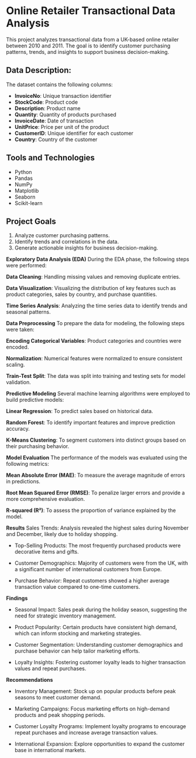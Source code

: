 # Online Retailer Transactional Data Analysis

This project analyzes transactional data from a UK-based online retailer between 2010 and 2011. The goal is to identify customer purchasing patterns, trends, and insights to support business decision-making.

## Data Description:
The dataset contains the following columns:
- **InvoiceNo**: Unique transaction identifier
- **StockCode**: Product code
- **Description**: Product name
- **Quantity**: Quantity of products purchased
- **InvoiceDate**: Date of transaction
- **UnitPrice**: Price per unit of the product
- **CustomerID**: Unique identifier for each customer
- **Country**: Country of the customer

## Tools and Technologies
- Python
- Pandas
- NumPy
- Matplotlib
- Seaborn
- Scikit-learn

## Project Goals
1. Analyze customer purchasing patterns.
2. Identify trends and correlations in the data.
3. Generate actionable insights for business decision-making.

   
**Exploratory Data Analysis (EDA)**
During the EDA phase, the following steps were performed:

**Data Cleaning**: Handling missing values and removing duplicate entries.

**Data Visualization**: Visualizing the distribution of key features such as product categories, sales by country, and purchase quantities.

**Time Series Analysis**: Analyzing the time series data to identify trends and seasonal patterns.

**Data Preprocessing**
To prepare the data for modeling, the following steps were taken:

**Encoding Categorical Variables**: Product categories and countries were encoded.

**Normalization**: Numerical features were normalized to ensure consistent scaling.

**Train-Test Split**: The data was split into training and testing sets for model validation.

**Predictive Modeling**
Several machine learning algorithms were employed to build predictive models:

**Linear Regression**: To predict sales based on historical data.

**Random Forest**: To identify important features and improve prediction accuracy.

**K-Means Clustering**: To segment customers into distinct groups based on their purchasing behavior.

**Model Evaluation**
The performance of the models was evaluated using the following metrics:

**Mean Absolute Error (MAE)**: To measure the average magnitude of errors in predictions.

**Root Mean Squared Error (RMSE)**: To penalize larger errors and provide a more comprehensive evaluation.

**R-squared (R²)**: To assess the proportion of variance explained by the model.

**Results**
Sales Trends: Analysis revealed the highest sales during November and December, likely due to holiday shopping.

- Top-Selling Products: The most frequently purchased products were decorative items and gifts.

- Customer Demographics: Majority of customers were from the UK, with a significant number of international customers from Europe.

- Purchase Behavior: Repeat customers showed a higher average transaction value compared to one-time customers.

**Findings**
- Seasonal Impact: Sales peak during the holiday season, suggesting the need for strategic inventory management.

- Product Popularity: Certain products have consistent high demand, which can inform stocking and marketing strategies.

- Customer Segmentation: Understanding customer demographics and purchase behavior can help tailor marketing efforts.

- Loyalty Insights: Fostering customer loyalty leads to higher transaction values and repeat purchases.

**Recommendations**
- Inventory Management: Stock up on popular products before peak seasons to meet customer demand.

- Marketing Campaigns: Focus marketing efforts on high-demand products and peak shopping periods.

- Customer Loyalty Programs: Implement loyalty programs to encourage repeat purchases and increase average transaction values.

- International Expansion: Explore opportunities to expand the customer base in international markets.
